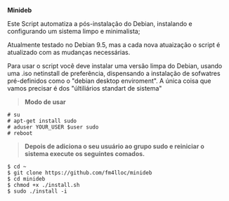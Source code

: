 
**Minideb**

Este Script automatiza a pós-instalação do Debian, instalando e configurando um sistema limpo e minimalista;

Atualmente testado no Debian 9.5, mas a cada nova atuaização o script é atualizado com as mudanças necessárias.

Para usar o script você deve instalar uma versão limpa do Debian, usando
uma .iso netinstall de preferência, dispensando a instalação de sofwatres pré-definidos como o  "debian desktop enviroment".
A única coisa que vamos precisar é dos "últiliários standart de sistema"

> **Modo de usar**

```
# su
# apt-get install sudo
# aduser YOUR_USER $user sudo
# reboot
```
> **Depois de adiciona o seu usuário ao grupo sudo e reiniciar o sistema execute os seguintes comados.**

```
$ cd ~
$ git clone https://github.com/fm4lloc/minideb
$ cd minideb
$ chmod +x ./install.sh
$ sudo ./install -i
```
